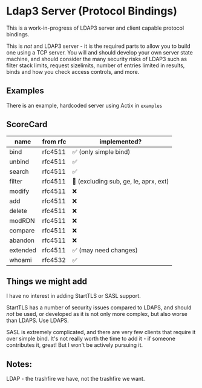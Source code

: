 # Ldap3 Server (Protocol Bindings)

This is a work-in-progress of LDAP3 server and client capable protocol bindings.

This is *not* and LDAP3 server - it is the required parts to allow you to build one
using a TCP server. You will and should develop your own server state machine, and
should consider the many security risks of LDAP3 such as filter stack limits,
request sizelimits, number of entries limited in results, binds and how you
check access controls, and more.

## Examples

There is an example, hardcoded server using Actix in `examples`

## ScoreCard

| name | from rfc | implemented? |
| ---- | -------- | ------------ |
| bind | rfc4511  | ✅ (only simple bind) |
| unbind | rfc4511 | ✅ |
| search | rfc4511 | ✅ |
| filter | rfc4511 | 🔨 (excluding sub, ge, le, aprx, ext) |
| modify | rfc4511 | ❌ |
| add | rfc4511 | ❌ |
| delete | rfc4511 | ❌ |
| modRDN | rfc4511 | ❌ |
| compare | rfc4511 | ❌ |
| abandon | rfc4511 | ❌ |
| extended | rfc4511 | ✅ (may need changes) |
| whoami | rfc4532 | ✅ |

## Things we might add

I have no interest in adding StartTLS or SASL support.

StartTLS has a number of security issues compared to LDAPS, and should *not* be used, or developed
as it is not only more complex, but also worse than LDAPS. Use LDAPS.

SASL is extremely complicated, and there are very few clients that require it over simple bind. It's
not really worth the time to add it - if someone contributes it, great! But I won't be actively
pursuing it.

## Notes:

LDAP - the trashfire we have, not the trashfire we want.
